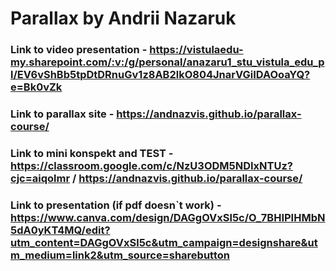 # Parallax by Andrii Nazaruk

### Link to video presentation - https://vistulaedu-my.sharepoint.com/:v:/g/personal/anazaru1_stu_vistula_edu_pl/EV6vShBb5tpDtDRnuGv1z8AB2lkO804JnarVGiIDAOoaYQ?e=Bk0vZk
### Link to parallax site - https://andnazvis.github.io/parallax-course/
### Link to mini konspekt and TEST - https://classroom.google.com/c/NzU3ODM5NDIxNTUz?cjc=aiqolmr   / https://andnazvis.github.io/parallax-course/

### Link to presentation (if pdf doesn`t work) - https://www.canva.com/design/DAGgOVxSl5c/O_7BHIPIHMbN5dA0yKT4MQ/edit?utm_content=DAGgOVxSl5c&utm_campaign=designshare&utm_medium=link2&utm_source=sharebutton



